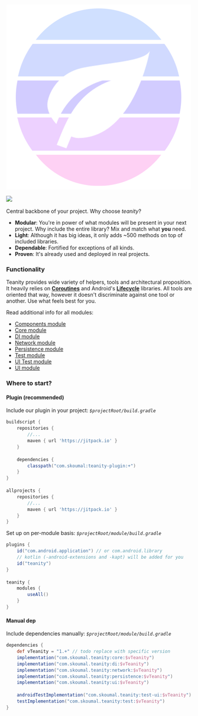 ![Teanity](art/logo.png)

[![](https://jitpack.io/v/com.skoumal/teanity.svg?style=flat-square)](https://jitpack.io/#com.skoumal/teanity)

Central backbone of your project. Why choose _teanity_?

- **Modular**: You're in power of what modules will be present in your next project. Why include the
entire library? Mix and match what **you** need.
- **Light**: Although it has big ideas, it only adds ~500 methods on top of included libraries.
- **Dependable**: Fortified for exceptions of all kinds.
- **Proven**: It's already used and deployed in real projects.

### Functionality

Teanity provides wide variety of helpers, tools and architectural proposition. It heavily relies on
[**Coroutines**](https://developer.android.com/kotlin/coroutines) and Android's
[**Lifecycle**](https://developer.android.com/jetpack/androidx/releases/lifecycle) libraries. All
tools are oriented that way, however it doesn't discriminate against one tool or another. Use what
feels best for you.

Read additional info for all modules:

- [Components module](component/readme.md)
- [Core module](core/readme.md)
- [DI module](di/readme.md)
- [Network module](network/readme.md)
- [Persistence module](persistence/readme.md)
- [Test module](test/readme.md)
- [UI Test module](test-ui/readme.md)
- [UI module](ui/readme.md)

### Where to start?

#### Plugin (recommended)

Include our plugin in your project: _`$projectRoot/build.gradle`_

```groovy
buildscript {
    repositories {
        //...
        maven { url 'https://jitpack.io' }
    }

    dependencies {
        classpath("com.skoumal:teanity-plugin:+")
    }
}

allprojects {
    repositories {
        //...
        maven { url 'https://jitpack.io' }
    }
}
```

Set up on per-module basis: _`$projectRoot/module/build.gradle`_

```groovy
plugins {
    id("com.android.application") // or com.android.library
    // kotlin (-android-extensions and -kapt) will be added for you
    id("teanity")
}

teanity {
    modules {
        useAll()
    }
}
```

#### Manual dep

Include dependencies manually: _`$projectRoot/module/build.gradle`_

```groovy
dependencies {
    def vTeanity = "1.+" // todo replace with specific version
    implementation("com.skoumal.teanity:core:$vTeanity")
    implementation("com.skoumal.teanity:di:$vTeanity")
    implementation("com.skoumal.teanity:network:$vTeanity")
    implementation("com.skoumal.teanity:persistence:$vTeanity")
    implementation("com.skoumal.teanity:ui:$vTeanity")

    androidTestImplementation("com.skoumal.teanity:test-ui:$vTeanity")
    testImplementation("com.skoumal.teanity:test:$vTeanity")
}
```
